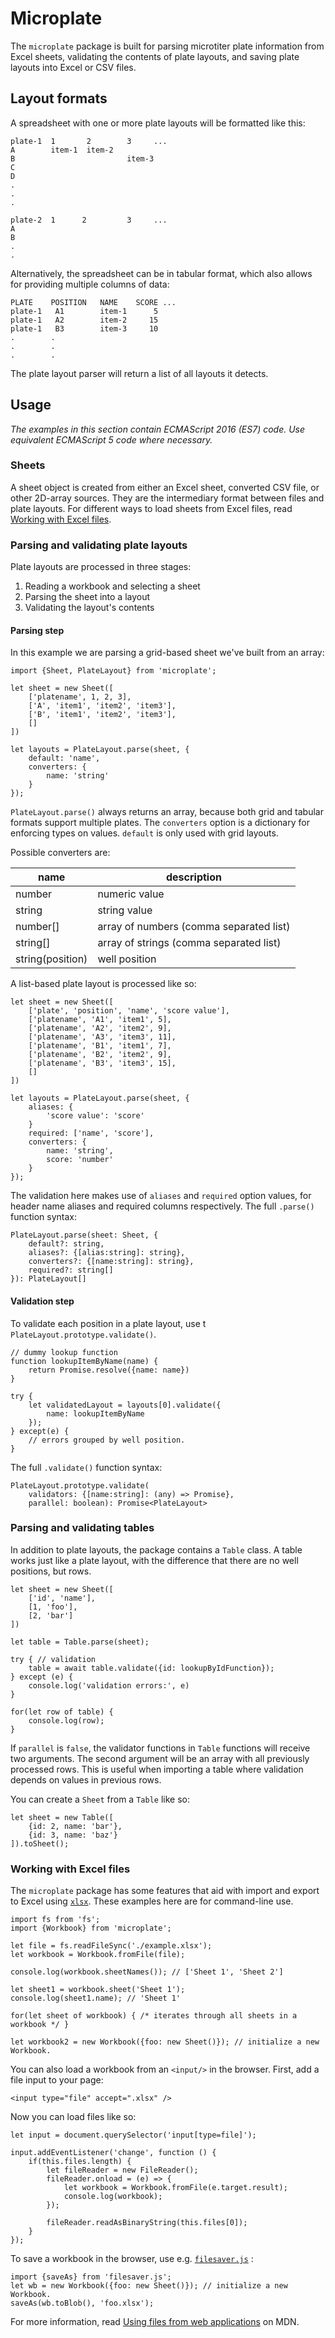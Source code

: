 Microplate
==========

The `microplate` package is built for parsing microtiter plate information from Excel sheets, validating the contents of plate layouts, and saving plate layouts into Excel or CSV files.


## Layout formats

A spreadsheet with one or more plate layouts will be formatted like this:


	plate-1  1       2		  3		...
	A	     item-1  item-2
	B                         item-3
	C
	D
	.
	.
	.
	
	plate-2  1      2		  3		...
	A
	B
	.
	.

Alternatively, the spreadsheet can be in tabular format, which also allows for providing multiple columns of data:


    PLATE    POSITION   NAME    SCORE ...
    plate-1   A1        item-1      5
    plate-1   A2        item-2     15
    plate-1   B3        item-3     10
    .        .
    .        .
    .        .

The plate layout parser will return a list of all layouts it detects.


## Usage

*The examples in this section contain ECMAScript 2016 (ES7) code. Use equivalent ECMAScript 5 code where necessary.*

### Sheets

A sheet object is created from either an Excel sheet, converted CSV file, or other 2D-array sources. They are the intermediary format between files and plate layouts. For different ways to load sheets from Excel files, read [Working with Excel files](#reading).

### Parsing and validating plate layouts

Plate layouts are processed in three stages:

1. Reading a workbook and selecting a sheet
2. Parsing the sheet into a layout
3. Validating the layout's contents

#### Parsing step

 In this example we are parsing a grid-based sheet we've built from an array:


	import {Sheet, PlateLayout} from 'microplate';
	
	let sheet = new Sheet([
		['platename', 1, 2, 3],
		['A', 'item1', 'item2', 'item3'],
		['B', 'item1', 'item2', 'item3'],
		[]
	])

    let layouts = PlateLayout.parse(sheet, {
    	default: 'name',
    	converters: {
    		name: 'string'
    	}
    });
    
`PlateLayout.parse()` always returns an array, because both grid and tabular formats support multiple plates. The `converters` option is a dictionary for enforcing types on values. `default` is only used with grid layouts.
    
Possible converters are:

name   | description
------ | --------------------------------------------
number | numeric value
string | string value
number[] | array of numbers (comma separated list)
string[] | array of strings (comma separated list)
string(position) | well position

A list-based plate layout is processed like so:


	let sheet = new Sheet([
		['plate', 'position', 'name', 'score value'],
		['platename', 'A1', 'item1', 5],
		['platename', 'A2', 'item2', 9],
		['platename', 'A3', 'item3', 11],
		['platename', 'B1', 'item1', 7],
		['platename', 'B2', 'item2', 9],
		['platename', 'B3', 'item3', 15],
		[]
	])

    let layouts = PlateLayout.parse(sheet, {
    	aliases: {
    		'score value': 'score'
    	}
    	required: ['name', 'score'],
    	converters: {
    		name: 'string',
    		score: 'number'
    	}
    });
    
The validation here makes use of `aliases` and `required` option values, for header name aliases and required columns respectively. The full `.parse()` function syntax:


	PlateLayout.parse(sheet: Sheet, {
		default?: string,
		aliases?: {[alias:string]: string},
		converters?: {[name:string]: string},
		required?: string[]
	}): PlateLayout[]

#### Validation step

To validate each position in a plate layout, use t `PlateLayout.prototype.validate()`. 


	// dummy lookup function
	function lookupItemByName(name) {
		return Promise.resolve({name: name}) 
	}
	
	try {
		let validatedLayout = layouts[0].validate({
			name: lookupItemByName
		});
	} except(e) {
		// errors grouped by well position.
	}	
	

The full `.validate()` function syntax:

	PlateLayout.prototype.validate(
		validators: {[name:string]: (any) => Promise}, 
		parallel: boolean): Promise<PlateLayout>

### Parsing and validating tables

In addition to plate layouts, the package contains a `Table` class. A table works just like a plate layout, with the difference that there are no well positions, but rows.


	let sheet = new Sheet([
		['id', 'name'],
		[1, 'foo'],
		[2, 'bar']
	])
	
	let table = Table.parse(sheet);
	
	try { // validation
	    table = await table.validate({id: lookupByIdFunction});
	} except (e) { 
		console.log('validation errors:', e)
	}

	for(let row of table) {
		console.log(row);
	}
	
If `parallel` is `false`, the validator functions in `Table` functions will receive two arguments. The second argument will be an array with all previously processed rows. This is useful when importing a table where validation depends on values in previous rows.

You can create a `Sheet` from a `Table` like so:


	let sheet = new Table([
		{id: 2, name: 'bar'},
		{id: 3, name: 'baz'}
	]).toSheet();


### <a name="reading">Working with Excel files</a>

The `microplate` package has some features that aid with import and export to Excel using [`xlsx`](https://www.npmjs.com/package/xlsx). These examples here are for command-line use. 


	import fs from 'fs';
	import {Workbook} from 'microplate';

    let file = fs.readFileSync('./example.xlsx');
    let workbook = Workbook.fromFile(file);
    
    console.log(workbook.sheetNames()); // ['Sheet 1', 'Sheet 2']
    
    let sheet1 = workbook.sheet('Sheet 1');
    console.log(sheet1.name); // 'Sheet 1'
    
    for(let sheet of workbook) { /* iterates through all sheets in a workbook */ }
    
    let workbook2 = new Workbook({foo: new Sheet()}); // initialize a new Workbook.


You can also load a workbook from an `<input/>` in the browser. First, add a file input to your page:


	<input type="file" accept=".xlsx" />

Now you can load files like so:


	let input = document.querySelector('input[type=file]');
	
	input.addEventListener('change', function () {
		if(this.files.length) {
			let fileReader = new FileReader();
			fileReader.onload = (e) => {	
				let workbook = Workbook.fromFile(e.target.result);
				console.log(workbook);
			});
	
			fileReader.readAsBinaryString(this.files[0]);
		}
	});


To save a workbook in the browser, use e.g. [`filesaver.js`](https://www.npmjs.com/package/filesaver.js) :

	import {saveAs} from 'filesaver.js';
	let wb = new Workbook({foo: new Sheet()}); // initialize a new Workbook.
    saveAs(wb.toBlob(), 'foo.xlsx');    
    
For more information, read [Using files from web applications](https://developer.mozilla.org/en-US/docs/Using_files_from_web_applications) on MDN.

